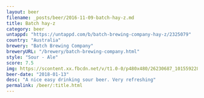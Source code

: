 ```yaml
---
layout: beer
filename: _posts/beer/2016-11-09-batch-hay-z.md
title: Batch hay-z
category: beer
untappd: "https://untappd.com/b/batch-brewing-company-hay-z/2325079"
country: "Australia"
brewery: "Batch Brewing Company"
breweryURL: "/brewery/batch-brewing-company.html"
style: "Sour - Ale"
score: 7.5
img: https://scontent.xx.fbcdn.net/v/t1.0-0/p480x480/26230687_10155922807543745_3972930625843090613_n.jpg?_nc_cat=0&oh=6d5bd12258b243f957b25f5b0a7a1f14&oe=5BC15496
beer-date: "2018-01-13"
desc: "A nice easy drinking sour beer. Very refreshing"
permalink: /beer/:title.html
---
```

